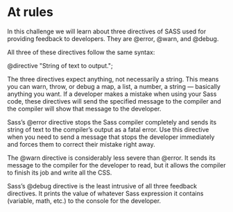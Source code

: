 # At rules

In this challenge we will learn about three directives of SASS used for providing feedback to developers. They are @error, @warn, and @debug. 

All three of these directives follow the same syntax:

@directive "String of text to output.";

The three directives expect anything, not necessarily a string. This means you can warn, throw, 
or debug a map, a list, a number, a string — basically anything you want. 
If a developer makes a mistake when using your Sass code, these directives will 
send the specified message to the compiler and the compiler will show that message to the developer. 


Sass’s @error directive stops the Sass compiler completely and sends its string of text to the compiler’s
output as a fatal error. Use this directive when you need to send a message that stops the developer 
immediately and forces them to correct their mistake right away.


The @warn directive is considerably less severe than @error. It sends its 
message to the compiler for the developer to read, but it allows the compiler 
to finish its job and write all the CSS. 



Sass’s @debug directive is the least intrusive of all three feedback directives.
It prints the value of whatever Sass expression it contains (variable, math, etc.) 
to the console for the developer. 

